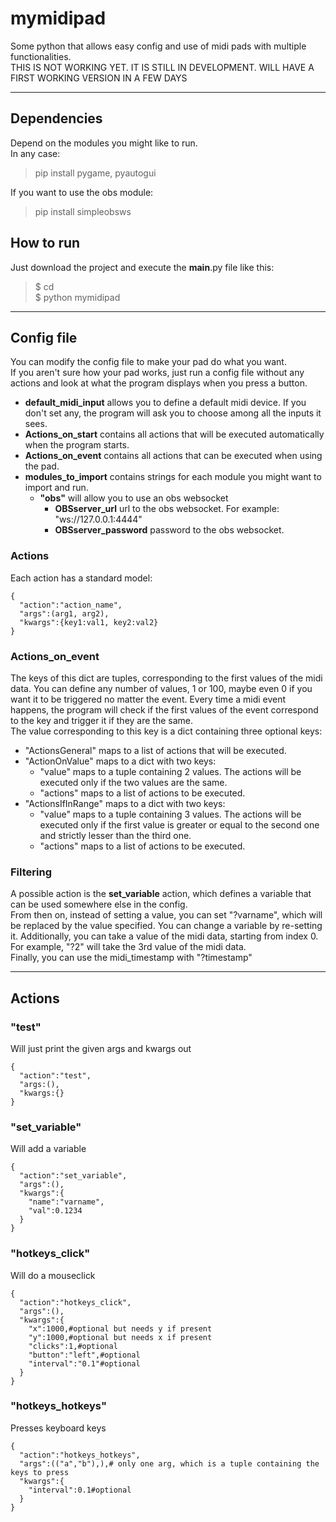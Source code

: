 # mymidipad  

Some python that allows easy config and use of midi pads with multiple functionalities.  
THIS IS NOT WORKING YET. IT IS STILL IN DEVELOPMENT. WILL HAVE A FIRST WORKING VERSION IN A FEW DAYS

---
## Dependencies  

Depend on the modules you might like to run.  
In any case:  
> pip install pygame, pyautogui  

If you want to use the obs module:  
> pip install simpleobsws  

## How to run

Just download the project and execute the __main__.py file like this:  
> $ cd <path to where the project was put>  
> $ python mymidipad  

---
## Config file

You can modify the config file to make your pad do what you want.  
If you aren't sure how your pad works, just run a config file without any actions and look at what the program displays when you press a button.  
* **default_midi_input** allows you to define a default midi device. If you don't set any, the program will ask you to choose among all the inputs it sees.  
* **Actions_on_start** contains all actions that will be executed automatically when the program starts.  
* **Actions_on_event** contains all actions that can be executed when using the pad.  
* **modules_to_import** contains strings for each module you might want to import and run.  
    * **"obs"** will allow you to use an obs websocket  
        * **OBSserver_url** url to the obs websocket. For example: "ws://127.0.0.1:4444"  
        * **OBSserver_password** password to the obs websocket.  

### Actions

Each action has a standard model:
```
{
  "action":"action_name",
  "args":(arg1, arg2),
  "kwargs":{key1:val1, key2:val2}
}
```  

### Actions_on_event

The keys of this dict are tuples, corresponding to the first values of the midi data. You can define any number of values, 1 or 100, maybe even 0 if you want it to be triggered no matter the event. Every time a midi event happens, the program will check if the first values of the event correspond to the key and trigger it if they are the same.  
The value corresponding to this key is a dict containing three optional keys:  
* "ActionsGeneral" maps to a list of actions that will be executed.
* "ActionOnValue" maps to a dict with two keys:
    * "value" maps to a tuple containing 2 values. The actions will be executed only if the two values are the same.
    * "actions" maps to a list of actions to be executed.
* "ActionsIfInRange" maps to a dict with two keys:
    * "value" maps to a tuple containing 3 values. The actions will be executed only if the first value is greater or equal to the second one and strictly lesser than the third one.
    * "actions" maps to a list of actions to be executed.

### Filtering

A possible action is the **set_variable** action, which defines a variable that can be used somewhere else in the config.  
From then on, instead of setting a value, you can set "?varname", which will be replaced by the value specified. You can change a variable by re-setting it.
Additionally, you can take a value of the midi data, starting from index 0. For example, "?2" will take the 3rd value of the midi data.  
Finally, you can use the midi_timestamp with "?timestamp"  

---

## Actions

### "test"

Will just print the given args and kwargs out
```
{
  "action":"test",
  "args:(),
  "kwargs:{}
}
```

### "set_variable"

Will add a variable
```
{
  "action":"set_variable",
  "args":(),
  "kwargs":{
    "name":"varname",
    "val":0.1234
  }
}
```

### "hotkeys_click"

Will do a mouseclick
```
{
  "action":"hotkeys_click",
  "args":(),
  "kwargs":{
    "x":1000,#optional but needs y if present
    "y":1000,#optional but needs x if present
    "clicks":1,#optional
    "button":"left",#optional
    "interval":"0.1"#optional
  }
}
```

### "hotkeys_hotkeys"

Presses keyboard keys
```
{
  "action":"hotkeys_hotkeys",
  "args":(("a","b"),),# only one arg, which is a tuple containing the keys to press
  "kwargs":{
    "interval":0.1#optional
  }
}
```
  
  
